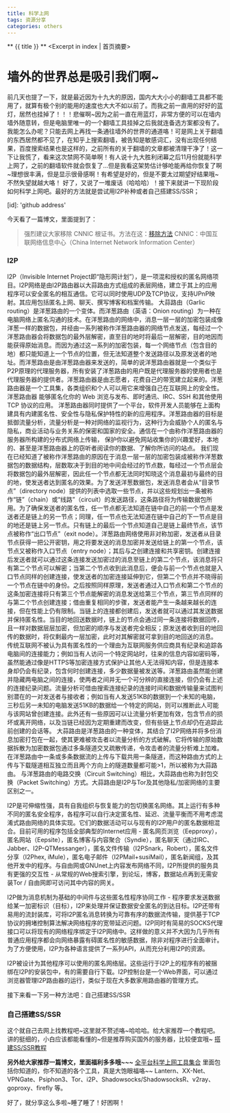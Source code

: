 ```yaml
---
title: 科学上网
tags: 资源分享
categories: others
---
```


** {{ title }} ** <Excerpt in index | 首页摘要>

# 墙外的世界总是吸引我们啊~

前几天也提了一下，就是最近因为十九大的原因，国内大大小小的翻墙工具都不能用了，就算有极个别的能用的速度也大大不如以前了。而我之前一直用的好好的蓝灯，居然也挂掉了！！！悲催啊~因为之前一直在用蓝灯，非常方便的可以在墙内墙外随意转，但是电脑里唯一的一个翻墙工具挂掉之后我就连备选方案都没有了。我能怎么办呢？只能去网上再找一条通往墙外的世界的通道咯！可是网上关于翻墙的东西居然都不见了，在知乎上搜索翻墙，被告知是敏感词汇，没有出现任何结果，百度搜索结果也是这样的，之前所有的关于翻墙的文章都被清理干净了！这一下让我慌了，看来这次禁网不简单啊！有人说十九大胜利闭幕之后11月份就能科学上网了，之前的翻墙软件就会恢复了...但是我看这架势估计够呛能再给你恢复了啊~理想很丰满，但是显示很骨感啊！有希望是好的，但是不要太过期望好结果哦~不然失望就越大咯！
好了，又说了一堆废话（哈哈哈）！接下来就讲一下现阶段如何科学上网吧。最好的方法就是尝试用I2P补种或者自己搭建SS/SSR；

[id]:  'github address'

今天看了一篇博文，里面提到了：
> 强烈建议大家移除 CNNIC 根证书。方法在这：[移除方法](https://github.com/chengr28/RevokeChinaCerts)
CNNIC：中国互联网络信息中心（China Internet Network Information Center）

### I2P
I2P（Invisible Internet Project即“隐形网计划”），是一项混和授权的匿名网络项目。I2P网络是由I2P路由器以大蒜路由方式组成的表层网络，建立于其上的应用程序可以安全匿名的相互通信。它可以同时使用UDP及TCP协议，支持UPnP映射。其应用包括匿名上网、聊天、撰写博客和档案传输。
大蒜路由（Garlic routing）是洋葱路由的一个变体。而洋葱路由（英语：Onion routing）为一种在电脑网络上匿名沟通的技术。在洋葱路由的网络中，消息一层一层的加密包装成像洋葱一样的数据包，并经由一系列被称作洋葱路由器的网络节点发送，每经过一个洋葱路由器会将数据包的最外层解密，直至目的地时将最后一层解密，目的地因而能获得原始消息。而因为通过这一系列的加密包装，每一个网络节点（包含目的地）都只能知道上一个节点的位置，但无法知道整个发送路径以及原发送者的地址。而洋葱路由是由洋葱路由器来发送的，简单的说洋葱路由器就是一个类似于P2P原理的代理服务器，所有安装了洋葱路由的用户既是代理服务器的使用者也是代理服务器的提供者。洋葱路由器是由志愿者，花费自己的带宽建立起来的。洋葱路由器是一个工具集，各类组织和个人可以用它来增强自己在互联网上的安全性。 洋葱路由器 能够匿名化你的 Web 浏览与发布、即时通讯、IRC、SSH 和其他使用 TCP 协议的应用。 洋葱路由器同时提供了一个平台，软件开发人员能够在上面构建具有内建匿名性、安全性与隐私保护特性的新的应用程序。洋葱路由器的目标是抵御流量分析，流量分析是一种对网络的监视行为，这种行为会威胁个人的匿名与隐私，商业活动与业务关系的保密和国家的安全。通信在一个由称作洋葱路由器的服务器所构建的分布式网络上传输， 保护你以避免网站收集你的兴趣爱好，本地的、甚至是洋葱路由器上的窃听者阅读你的数据、了解你所访问的站点。
我们现在已经知道了被称作洋葱路由的原因在于消息一层一层的加密包装成被称作洋葱数据包的数据结构，层数取决于到目的地中间会经过的节点数，每经过一个节点层会将数据包的最外层解密，因此任一个节点都无法同时知晓这个消息最初与最终的目的地，使发送者达到匿名的效果。为了发送洋葱数据包，发送消息者会从“目录节点”（directory node）提供的列表中选取一些节点，并以这些规划出一条被称作“链”（chain）或“线路”（circuit）的发送路径，这条路径将为传输数据包所用。为了确保发送者的匿名性，任一节点都无法知道在链中自己的前一个节点是发送者还是链上的另一节点；同理，任一节点也无法知道在链中自己的下一节点是目的地还是链上另一节点。只有链上的最后一个节点知道自己是链上最终节点，该节点被称作“出口节点”（exit node）。洋葱路由网络使用非对称加密，发送者从目录节点获得一把公开密钥，用之将要发送的消息加密并发送给链上的第一个节点，该节点又被称作入口节点（entry node）；其后与之创建连接和共享密钥。创建连接后发送者就可以通过这条连接发送加密过的消息至链上的第二个节点，该消息将只有第二个节点可以解密；当第二个节点收到此消息后，便会与前一个节点也就是入口节点同样的创建连接，使发送者的加密连接延伸到它，但第二个节点并不晓得前一个节点在链中的身份。之后按照同样原理，发送者通过入口节点和第二个节点的这条加密连接将只有第三个节点能解密的消息发送给第三个节点，第三节点同样的与第二个节点创建连接；借由重复相同的步骤，发送者能产生一条越来越长的连接，但在性能上仍有限制。当链上的连接都创建后，发送者就可以通过其发送数据并保持匿名性。当目的地回送数据时，链上的节点会通过同一条连接将数据回传，且一样对数据层层加密，但加密的顺序与发送者完全相反；原发送者收到目的地回传的数据时，将仅剩最内一层加密，此时对其解密就可拿到目的地回送的消息。
传统互联网不被认为具有匿名性的一个理由为互联网服务供应商具有纪录和追踪各电脑间的连接能力；例如当有人访问一个特定网站时，往来的信息内容如密码等，虽然能通过像是HTTPS等加密连接方式保护让其他人无法得知内容，但是连接本身却仍会有纪录，包含何时创建连接，多少数据量被发送等。洋葱路由虽然能创建并隐藏两电脑之间的连接，使两者之间并无一个可分辨的直接连接，但仍会有上述的连接纪录问题。流量分析可借由搜索连接纪录的连接时间和数据传输量来试图判别潜在的一对发送者与接收者；例如当有人发送51KB的数据到一个未知的电脑，三秒后另一未知的电脑发送51KB的数据给一个特定的网站，则可以推断此人可能与该网站曾创建连接。此外还有一些原因可以让流量分析更加有效，包含节点的损坏或离开网络，以及当链已经因为定期重建而改变，但有些链上节点却仍在追踪此前创建的会话等。
大蒜路由是洋葱路由的一种变体，其结合了I2P网络并将多份消息加密打包在一起，使其更难被攻击者以流量分析的方式破解。它将传输的原始数据拆散为加密数据包通过多条隧道交叉疏散传递，令攻击者的流量分析难上加难。在洋葱路由中一条或多条数据流的上传与下载共用一条隧道，而这种路由方式的上传与下载隧道相互独立而且两个方向上的隧道数量都可能>1，所以被称为大蒜路由。
与洋葱路由的电路交换（Circuit Switching）相比，大蒜路由也称为封包交换（Packet Switching）方式。大蒜路由是I2P与Tor及其他隐私/加密网络的主要区别之一。

I2P是可伸缩性强，具有自我组织与恢复能力的包切换匿名网络。其上运行有多种不同的匿名安全程序，各程序可以自行决定匿名性、延迟、流量平衡而不用考虑混淆式路由网络的具体实现。它们的数据活动可以与现有的I2P用户的匿名数据相混合。目前可用的程序包括全部典型的Internet应用 - 匿名网页浏览（Eepproxy），匿名网站（Eepsite），匿名博客与内容聚合（Syndie），匿名聊天（通过IRC、Jabber、I2P-QTMessanger），匿名文件传输（I2PSnark，Robert），匿名文件分享（I2Phex, iMule），匿名电子邮件（I2PMail+susiMail），匿名新闻组，及其他开发中的程序。与自由网或GNUnet上内容发布网络不同，I2P所提供的服务具有更强的交互性 - 从常规的Web搜索引擎，到论坛，博客，数据站点再到无需安装Tor / 自由网即可访问其中内容的网关。

I2P做为消息机制为基础的中间件与这些匿名性程序协同工作 - 程序要求发送数据给某一加密标识（目标），I2P来处理并保证数据安全匿名的到达目标。I2P还带有易用的流封装库，可将I2P匿名消息转换为可靠有序的数据流传输，提供基于TCP协议的拥堵控制算法解决网络程序的宽带延迟问题。I2P同时有简易的SOCKS代理接口可以将现有的网络程序绑定于I2P网络中。这样做的意义并不大因为几乎所有普通应用程序都会向网络暴露有碍匿名性的敏感数据，除非对程序进行全面审计。为了方便使用，I2P为各种语言提供了一系列API，从而充分利用I2P的资源。

I2P被设计为其他程序可以使用的匿名网络层。这些运行于I2P上的程序有的被捆绑在I2P的安装包中，有的需要自行下载。I2P控制台是一个Web界面，可以通过浏览器管理I2P路由器的运行，类似于现在大多数家用路由器的管理方式。

接下来看一下另一种方法吧：自己搭建SS/SSR

### 自己搭建SS/SSR
这个就自己去网上找教程吧~这里就不赘述咯~哈哈哈。给大家推荐一个教程吧。讲的挺细的，小白应该都能看懂的~但是推荐购买国外的服务器，比较便宜哦~ [搭建SS/SSR教程](https://www.wuzuowei.net/7998.html)


**另外给大家推荐一篇博文，里面福利多多哦~~~**
[全平台科学上网工具集合](https://www.bennythink.com/all-platform-scientific-internet-all-in-one.html)
里面包括你知道的，你不知道的各个工具，真是大饱眼福咯~~
Lantern、XX-Net、VPNGate、Psiphon3、Tor、i2P、Shadowsocks/ShadowsocksR、v2ray、goproxy、firefly 等。

好了，就分享这么多啦~睡了睡了！好困啊！